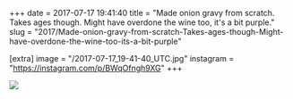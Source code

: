 +++
date = 2017-07-17 19:41:40
title = "Made onion gravy from scratch. Takes ages though. Might have overdone the wine too, it's a bit purple."
slug = "2017/Made-onion-gravy-from-scratch-Takes-ages-though-Might-have-overdone-the-wine-too-its-a-bit-purple"

[extra]
image = "/2017-07-17_19-41-40_UTC.jpg"
instagram = "https://instagram.com/p/BWqOfngh9XG"
+++

<img src="/2017-07-17_19-41-40_UTC.jpg" />
